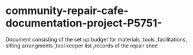 # community-repair-cafe-documentation-project-P5751-
Document consisting of the set up,budget for materials ,tools ,facilitations, sitting arrangments ,tool keeper list ,records of the repair shee
 	 	 	 	 

